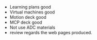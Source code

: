 - Learning plans good 
- Virtual machines good
- Motion deck good
- MCP deck good
- Not use ADC materials
- review regards the web pages produced. 
